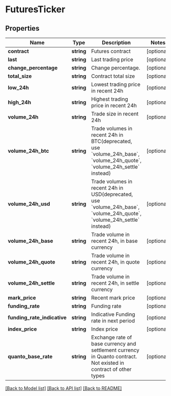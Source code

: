 # FuturesTicker

## Properties
Name | Type | Description | Notes
------------ | ------------- | ------------- | -------------
**contract** | **string** | Futures contract | [optional] 
**last** | **string** | Last trading price | [optional] 
**change_percentage** | **string** | Change percentage. | [optional] 
**total_size** | **string** | Contract total size | [optional] 
**low_24h** | **string** | Lowest trading price in recent 24h | [optional] 
**high_24h** | **string** | Highest trading price in recent 24h | [optional] 
**volume_24h** | **string** | Trade size in recent 24h | [optional] 
**volume_24h_btc** | **string** | Trade volumes in recent 24h in BTC(deprecated, use &#x60;volume_24h_base&#x60;, &#x60;volume_24h_quote&#x60;, &#x60;volume_24h_settle&#x60; instead) | [optional] 
**volume_24h_usd** | **string** | Trade volumes in recent 24h in USD(deprecated, use &#x60;volume_24h_base&#x60;, &#x60;volume_24h_quote&#x60;, &#x60;volume_24h_settle&#x60; instead) | [optional] 
**volume_24h_base** | **string** | Trade volume in recent 24h, in base currency | [optional] 
**volume_24h_quote** | **string** | Trade volume in recent 24h, in quote currency | [optional] 
**volume_24h_settle** | **string** | Trade volume in recent 24h, in settle currency | [optional] 
**mark_price** | **string** | Recent mark price | [optional] 
**funding_rate** | **string** | Funding rate | [optional] 
**funding_rate_indicative** | **string** | Indicative Funding rate in next period | [optional] 
**index_price** | **string** | Index price | [optional] 
**quanto_base_rate** | **string** | Exchange rate of base currency and settlement currency in Quanto contract. Not existed in contract of other types | [optional] 

[[Back to Model list]](../README.md#documentation-for-models) [[Back to API list]](../README.md#documentation-for-api-endpoints) [[Back to README]](../README.md)


